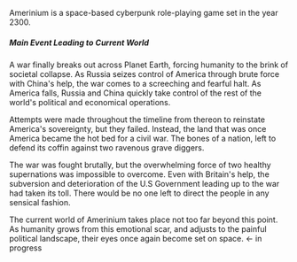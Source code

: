 Amerinium is a space-based cyberpunk role-playing game set in the year 2300. 

##### Main Event Leading to Current World

A war finally breaks out across Planet Earth, forcing humanity to the brink of societal collapse. As Russia seizes control of America through brute force with China's help, the war comes to a screeching and fearful halt. As America falls, Russia and China quickly take control of the rest of the world's political and economical operations. 

Attempts were made throughout the timeline from thereon to reinstate America's sovereignty, but they failed. Instead, the land that was once America became the hot bed for a civil war. The bones of a nation, left to defend its coffin against two ravenous grave diggers. 

The war was fought brutally, but the overwhelming force of two healthy supernations was impossible to overcome. Even with Britain's help, the subversion and deterioration of the U.S Government leading up to the war had taken its toll. There would be no one left to direct the people in any sensical fashion. 

The current world of Amerinium takes place not too far beyond this point. As humanity grows from this emotional scar, and adjusts to the painful political landscape, their eyes once again become set on space. <- in progress






